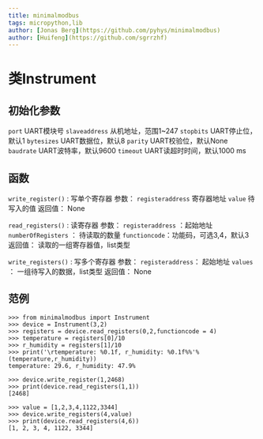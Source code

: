 ```yaml
--- 
title: minimalmodbus
tags: micropython,lib
author: [Jonas Berg](https://github.com/pyhys/minimalmodbus)
author: [Huifeng](https://github.com/sgrrzhf)
--- 
```

#  类Instrument

## 初始化参数
`port` UART模块号
`slaveaddress` 从机地址，范围1~247
`stopbits` UART停止位，默认1
`bytesizes` UART数据位，默认8
`parity` UART校验位，默认None
`baudrate` UART波特率，默认9600
`timeout` UART读超时时间，默认1000 ms

## 函数
`write_register()` : 写单个寄存器
参数：	
`registeraddress` 寄存器地址
`value` 待写入的值
返回值： 
None

`read_registers()` : 读寄存器
参数：	
`registeraddress` ：起始地址
`numberOfRegisters` ： 待读取的数量
`functioncode`：功能码，可选3,4，默认3
返回值： 
读取的一组寄存器值，list类型

`write_registers()` : 写多个寄存器
参数：
`registeraddress`： 起始地址
`values` ： 一组待写入的数据，list类型
返回值：
None

## 范例
```
>>> from minimalmodbus import Instrument
>>> device = Instrument(3,2)
>>> registers = device.read_registers(0,2,functioncode = 4)
>>> temperature = registers[0]/10
>>> r_humidity = registers[1]/10
>>> print('\rtemperature: %0.1f, r_humidity: %0.1f%%'%(temperature,r_humidity))
temperature: 29.6, r_humidity: 47.9%

>>> device.write_register(1,2468)
>>> print(device.read_registers(1,1))
[2468]

>>> value = [1,2,3,4,1122,3344]
>>> device.write_registers(4,value)
>>> print(device.read_registers(4,6))
[1, 2, 3, 4, 1122, 3344]
```
